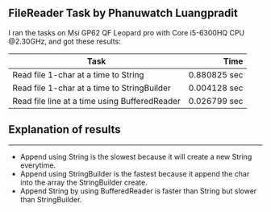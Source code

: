 FileReader Task by Phanuwatch Luangpradit
-----------------------------------------------
I ran the tasks on Msi GP62 QF Leopard pro with Core i5-6300HQ CPU @2.30GHz, and got these results:

Task				     |Time
-------------------------------------|---------:
Read file 1-char at a time to String |0.880825 sec
Read file 1-char at a time to StringBuilder | 0.004128 sec
Read file line at a time using BufferedReader | 0.026799 sec

## Explanation of results
----------------------------------------------
 - Append using String is the slowest because it will create a new String everytime.
 - Append using StringBuilder is the fastest because it append the char into the array the StringBuilder create.
 - Append String by using BufferedReader is faster than String but slower than StringBuilder.